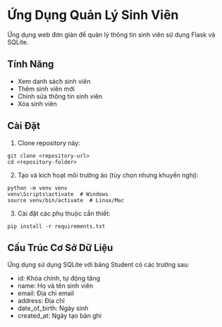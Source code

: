 # Ứng Dụng Quản Lý Sinh Viên

Ứng dụng web đơn giản để quản lý thông tin sinh viên sử dụng Flask và SQLite.

## Tính Năng

- Xem danh sách sinh viên
- Thêm sinh viên mới
- Chỉnh sửa thông tin sinh viên
- Xóa sinh viên

## Cài Đặt

1. Clone repository này:

```
git clone <repository-url>
cd <repository-folder>
```

2. Tạo và kích hoạt môi trường ảo (tùy chọn nhưng khuyến nghị):

```
python -m venv venv
venv\Scripts\activate  # Windows
source venv/bin/activate  # Linux/Mac
```

3. Cài đặt các phụ thuộc cần thiết:

```
pip install -r requirements.txt
```
## Cấu Trúc Cơ Sở Dữ Liệu

Ứng dụng sử dụng SQLite với bảng Student có các trường sau:
- id: Khóa chính, tự động tăng
- name: Họ và tên sinh viên
- email: Địa chỉ email
- address: Địa chỉ
- date_of_birth: Ngày sinh
- created_at: Ngày tạo bản ghi 
